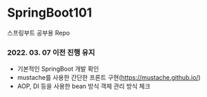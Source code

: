 # SpringBoot101
스프링부트 공부용 Repo

### 2022. 03. 07 이전 진행 유지
  + 기본적인 SpringBoot 개발 확인
  + mustache를 사용한 간단한 프론트 구현(https://mustache.github.io/)
  + AOP, DI 등을 사용한 bean 방식 객체 관리 방식 체크
